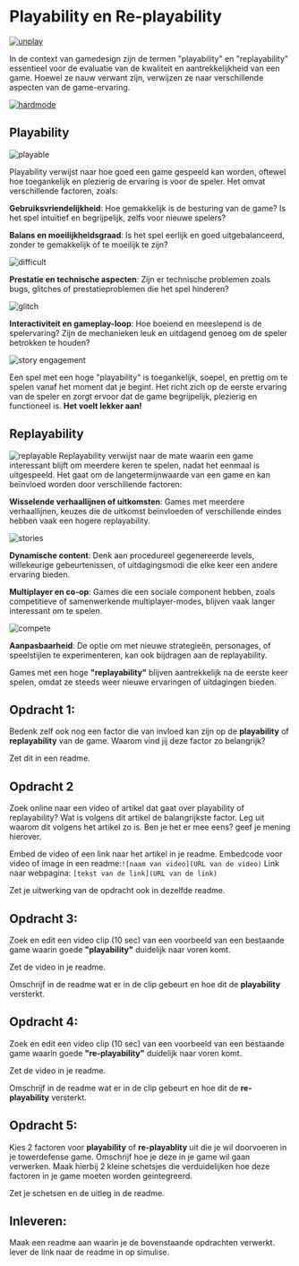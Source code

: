 # Playability en Re-playability

[![unplay](../src/04_09_unplay.png)](https://youtu.be/z_ipP6Tc_eA?si=RXee_Z7tBHMFZQJt)


In de context van gamedesign zijn de termen "playability" en "replayability" essentieel voor de evaluatie van de kwaliteit en aantrekkelijkheid van een game. Hoewel ze nauw verwant zijn, verwijzen ze naar verschillende aspecten van de game-ervaring.

[![hardmode](../src/04_10_hardmode.png)](https://www.youtube.com/watch?v=h6gvJKY7DnA)

## Playability

![playable](../src/04_02_playability.png)

Playability verwijst naar hoe goed een game gespeeld kan worden, oftewel hoe toegankelijk en plezierig de ervaring is voor de speler. Het omvat verschillende factoren, zoals:

**Gebruiksvriendelijkheid**:
Hoe gemakkelijk is de besturing van de game? Is het spel intuïtief en begrijpelijk, zelfs voor nieuwe spelers?

**Balans en moeilijkheidsgraad**: Is het spel eerlijk en goed uitgebalanceerd, zonder te gemakkelijk of te moeilijk te zijn?

![difficult](../src/04_03_rage.png)

**Prestatie en technische aspecten**: Zijn er technische problemen zoals bugs, glitches of prestatieproblemen die het spel hinderen?

![glitch](../src/04_04_glitch.png)

**Interactiviteit en gameplay-loop**: Hoe boeiend en meeslepend is de spelervaring? Zijn de mechanieken leuk en uitdagend genoeg om de speler betrokken te houden?

![story engagement](../src/04_06_story.png)

Een spel met een hoge "playability" is toegankelijk, soepel, en prettig om te spelen vanaf het moment dat je begint. Het richt zich op de eerste ervaring van de speler en zorgt ervoor dat de game begrijpelijk, plezierig en functioneel is. **Het voelt lekker aan!**

## Replayability

![replayable](../src/04_01_replayability.png)
Replayability verwijst naar de mate waarin een game interessant blijft om meerdere keren te spelen, nadat het eenmaal is uitgespeeld. Het gaat om de langetermijnwaarde van een game en kan beïnvloed worden door verschillende factoren:

**Wisselende verhaallijnen of uitkomsten**: Games met meerdere verhaallijnen, keuzes die de uitkomst beïnvloeden of verschillende eindes hebben vaak een hogere replayability.

![stories](../src/04_08_choose_stories.png)

**Dynamische content**: Denk aan procedureel gegenereerde levels, willekeurige gebeurtenissen, of uitdagingsmodi die elke keer een andere ervaring bieden.

**Multiplayer en co-op**: Games die een sociale component hebben, zoals competitieve of samenwerkende multiplayer-modes, blijven vaak langer interessant om te spelen.

![compete](../src/04_07_compete.png)

**Aanpasbaarheid**: De optie om met nieuwe strategieën, personages, of speelstijlen te experimenteren, kan ook bijdragen aan de replayability.

Games met een hoge **"replayability"** blijven aantrekkelijk na de eerste keer spelen, omdat ze steeds weer nieuwe ervaringen of uitdagingen bieden.

## Opdracht 1:

Bedenk zelf ook nog een factor die van invloed kan zijn op de **playability** of **replayability** van de game. Waarom vind jij deze factor zo belangrijk?

Zet dit in een readme.

## Opdracht 2

Zoek online naar een video of artikel dat gaat over playability of replayability? Wat is volgens dit artikel de balangrijkste factor. Leg uit waarom dit volgens het artikel zo is. Ben je het er mee eens? geef je mening hierover.

Embed de video of een link naar het artikel in je readme. Embedcode voor video of image in een readme:`![naam van video](URL van de video)`
Link naar webpagina: `[tekst van de link](URL van de link)`

Zet je uitwerking van de opdracht ook in dezelfde readme.

## Opdracht 3:

Zoek en edit een video clip (10 sec) van een voorbeeld van een bestaande game waarin goede **"playability"** duidelijk naar voren komt.

Zet de video in je readme.

Omschrijf in de readme wat er in de clip gebeurt en hoe dit de **playability** versterkt.

## Opdracht 4:

Zoek en edit een video clip (10 sec) van een voorbeeld van een bestaande game waarin goede **"re-playability"** duidelijk naar voren komt.

Zet de video in je readme.

Omschrijf in de readme wat er in de clip gebeurt en hoe dit de **re-playability** versterkt.

## Opdracht 5:

Kies 2 factoren voor **playability** of **re-playablity** uit die je wil doorvoeren in je towerdefense game. Omschrijf hoe je deze in je game wil gaan verwerken. Maak hierbij 2 kleine schetsjes die verduidelijken hoe deze factoren in je game moeten worden geintegreerd.

Zet je schetsen en de uitleg in de readme.

## Inleveren:

Maak een readme aan waarin je de bovenstaande opdrachten verwerkt. lever de link naar de readme in op simulise.
